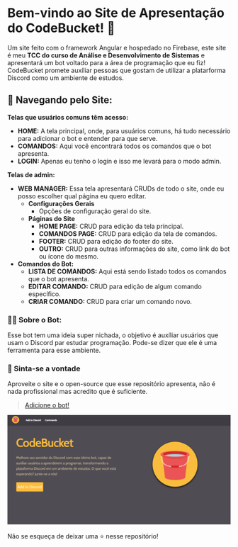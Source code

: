 # Bem-vindo ao Site de Apresentação do CodeBucket! 🤖

Um site feito com o framework Angular e hospedado no Firebase, este site é meu **TCC do curso de Análise e Desenvolvimento de Sistemas** e apresentará um bot voltado para a área de programação que eu fiz! CodeBucket promete auxíliar pessoas que gostam de utilizar a platarforma Discord como um ambiente de estudos.

## 📂 Navegando pelo Site:

**Telas que usuários comuns têm acesso:**
- **HOME:** A tela principal, onde, para usuários comuns, há tudo necessário para adicionar o bot e entender para que serve.
- **COMANDOS:** Aqui você encontrará todos os comandos que o bot apresenta.
- **LOGIN:** Apenas eu tenho o login e isso me levará para o modo admin.

**Telas de admin:**
- **WEB MANAGER:** Essa tela apresentará CRUDs de todo o site, onde eu posso escolher qual página eu quero editar.
  - **Configurações Gerais**
    - Opções de configuração geral do site.
  - **Páginas do Site**
    - **HOME PAGE:** CRUD para edição da tela principal.
    - **COMANDOS PAGE:** CRUD para edição da tela de comandos.
    - **FOOTER:** CRUD para edição do footer do site.
    - **OUTRO:** CRUD para outras informações do site, como link do bot ou ícone do mesmo.
- **Comandos do Bot:**
  - **LISTA DE COMANDOS:** Aqui está sendo listado todos os comandos que o bot apresenta.
  - **EDITAR COMANDO:** CRUD para edição de algum comando específico.
  - **CRIAR COMANDO:** CRUD para criar um comando novo.


### 👨‍💻 Sobre o Bot:

Esse bot tem uma ideia super nichada, o objetivo é auxíliar usuários que usam o Discord par estudar programação. Pode-se dizer que ele é uma ferramenta para esse ambiente.

### 🎉 Sinta-se a vontade

Aproveite o site e o open-source que esse repositório apresenta, não é nada profissional mas acredito que é suficiente. 

> [Adicione o bot!](https://codebucketweb.web.app)

<p>
<img src="./src/assets/images/codebucket.png" alt="CodeBucket">
</p>
Não se esqueça de deixar uma ⭐ nesse repositório!
